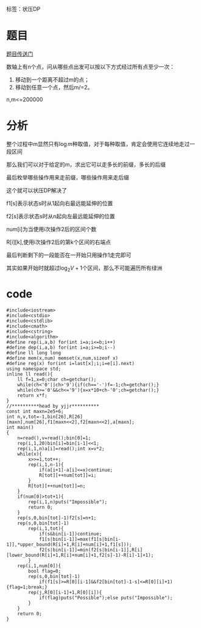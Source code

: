 ﻿---
subtitle: "状压DP神仙题"
tags: 
 - DP-状压
grammar_cjkRuby: true
catalog: true
layout:  post
header-img: "img/header/P95.jpg"
preview-img: "/img/preview/P95.jpg"
---
标签：状压DP

# 题目

[题目传送门](https://cn.vjudge.net/problem/AtCoder-2365)

数轴上有n个点，问从哪些点出发可以按以下方式经过所有点至少一次：

1. 移动到一个距离不超过m的点；
2. 移动到任意一个点，然后m/=2。

n,m<=200000

# 分析

整个过程中m显然只有$\log m$种取值，对于每种取值，肯定会使用它连续地走过一段区间

那么我们可以对于给定的m，求出它可以走多长的前缀，多长的后缀

最后枚举哪些操作用来走前缀，哪些操作用来走后缀

这个就可以状压DP解决了

f1[s]表示状态s时从1起向右最远能延伸的位置

f2[s]表示状态s时从n起向左最远能延伸的位置

num[i]为当使用i次操作2后的区间个数

R[i][k],使用i次操作2后的第k个区间的右端点 

最后判断剩下的一段能否在一开始只用操作1走完即可

其实如果开始时就超过$\log_2 V+1$个区间，那么不可能遍历所有绿洲

# code
```
#include<iostream>
#include<cstdio>
#include<cstdlib>
#include<cmath>
#include<cstring>
#include<algorithm>
#define rep(i,a,b) for(int i=a;i<=b;i++)
#define dep(i,a,b) for(int i=a;i>=b;i--)
#define ll long long
#define mem(x,num) memset(x,num,sizeof x)
#define reg(x) for(int i=last[x];i;i=e[i].next)
using namespace std;
inline ll read(){
	ll f=1,x=0;char ch=getchar();
	while(ch<'0'||ch>'9'){if(ch=='-')f=-1;ch=getchar();}
	while(ch>='0'&&ch<='9'){x=x*10+ch-'0';ch=getchar();}
	return x*f;
}
//**********head by yjjr**********
const int maxn=2e5+6;
int n,v,tot=-1,bin[26],R[26][maxn],num[26],f1[maxn<<2],f2[maxn<<2],a[maxn];
int main()
{
	n=read(),v=read();bin[0]=1;
	rep(i,1,20)bin[i]=bin[i-1]<<1;
	rep(i,1,n)a[i]=read();int x=v*2;
	while(x){
		x>>=1,tot++;
		rep(i,1,n-1){
			if(a[i+1]-a[i]<=x)continue;
			R[tot][++num[tot]]=i;
		}
		R[tot][++num[tot]]=n;
	}
	if(num[0]>tot+1){
		rep(i,1,n)puts("Impossible");
		return 0;
	}
	rep(s,0,bin[tot]-1)f2[s]=n+1;
	rep(s,0,bin[tot]-1)
        rep(i,1,tot){
            if(s&bin[i-1])continue;
            f1[s|bin[i-1]]=max(f1[s|bin[i-1]],*upper_bound(R[i]+1,R[i]+num[i]+1,f1[s]));
            f2[s|bin[i-1]]=min(f2[s|bin[i-1]],R[i][lower_bound(R[i]+1,R[i]+num[i]+1,f2[s]-1)-R[i]-1]+1);
        }
	rep(i,1,num[0]){
        bool flag=0;
        rep(s,0,bin[tot]-1)
            if(f1[s]>=R[0][i-1]&&f2[bin[tot]-1-s]<=R[0][i]+1){flag=1;break;}
        rep(j,R[0][i-1]+1,R[0][i]){
			if(flag)puts("Possible");else puts("Impossible");
		}
    }
	return 0;
}
```